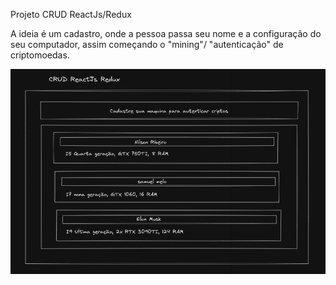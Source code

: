 Projeto CRUD ReactJs/Redux

A ideia é um cadastro, onde a pessoa passa seu nome e a configuração do seu computador, assim começando o "mining"/ "autenticação" de criptomoedas.

![Projeto](ProjetoCrud.png)
